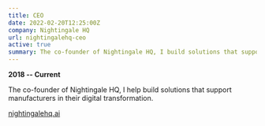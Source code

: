 ```yaml
---
title: CEO
date: 2022-02-20T12:25:00Z
company: Nightingale HQ
url: nightingalehq-ceo
active: true
summary: The co-founder of Nightingale HQ, I build solutions that support manufacturers in their digital transformation.
---
```


**2018 -- Current**

The co-founder of Nightingale HQ, I help build solutions that support manufacturers in their digital transformation.

[nightingalehq.ai](https://nightingalehq.ai)